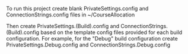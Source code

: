 
<p>To run this project create blank PrivateSettings.config and ConnectionStrings.config files in ~/CourseAllocation</p>

<p>Then create PrivateSettings.(Build).config and ConnectionStrings.(Build).config based on the template config files provided for each build configuration.  For example, for the "Debug" build configuration create PrivateSettings.Debug.config and ConnectionStrings.Debug.config<p/>
